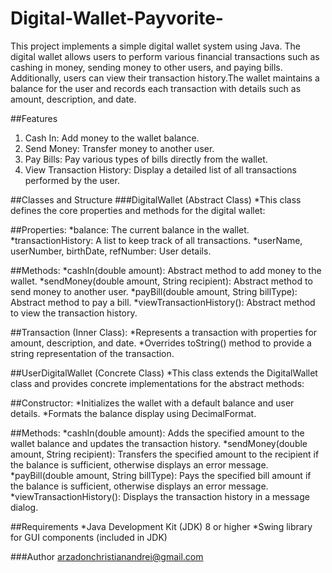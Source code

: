 # Digital-Wallet-Payvorite-
This project implements a simple digital wallet system using Java. The digital wallet allows users to perform various financial transactions such as cashing in money, sending money to other users, and paying bills. Additionally, users can view their transaction history.The wallet maintains a balance for the user and records each transaction with details such as amount, description, and date.

##Features
1. Cash In: Add money to the wallet balance.
2. Send Money: Transfer money to another user.
3. Pay Bills: Pay various types of bills directly from the wallet.
4. View Transaction History: Display a detailed list of all transactions performed by the user.

##Classes and Structure
###DigitalWallet (Abstract Class)
*This class defines the core properties and methods for the digital wallet:

##Properties:
*balance: The current balance in the wallet.
*transactionHistory: A list to keep track of all transactions.
*userName, userNumber, birthDate, refNumber: User details.

##Methods:
*cashIn(double amount): Abstract method to add money to the wallet.
*sendMoney(double amount, String recipient): Abstract method to send money to another user.
*payBill(double amount, String billType): Abstract method to pay a bill.
*viewTransactionHistory(): Abstract method to view the transaction history.

##Transaction (Inner Class):
*Represents a transaction with properties for amount, description, and date.
*Overrides toString() method to provide a string representation of the transaction.

##UserDigitalWallet (Concrete Class)
*This class extends the DigitalWallet class and provides concrete implementations for the abstract methods:

##Constructor:
*Initializes the wallet with a default balance and user details.
*Formats the balance display using DecimalFormat.

##Methods:
*cashIn(double amount): Adds the specified amount to the wallet balance and updates the transaction history.
*sendMoney(double amount, String recipient): Transfers the specified amount to the recipient if the balance is sufficient, otherwise displays an error message.
*payBill(double amount, String billType): Pays the specified bill amount if the balance is sufficient, otherwise displays an error message.
*viewTransactionHistory(): Displays the transaction history in a message dialog.

##Requirements
*Java Development Kit (JDK) 8 or higher
*Swing library for GUI components (included in JDK)

###Author
arzadonchristianandrei@gmail.com
